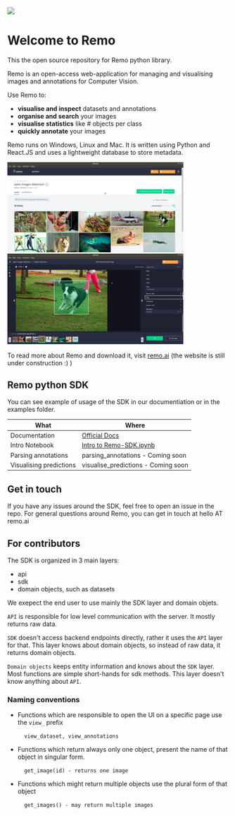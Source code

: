 
<img src="https://github.com/rediscovery-io/remo-python/blob/master/img/remo_normal.png" width="200">

# Welcome to Remo
This the open source repository for Remo python library.

Remo is an open-access web-application for managing and visualising images and annotations for Computer Vision. 

Use Remo to:

- **visualise and inspect** datasets and annotations
- **organise and search** your images
- **visualise statistics** like # objects per class
- **quickly annotate** your images

Remo runs on Windows, Linux and Mac. It is written using Python and React.JS and uses a lightweight database to store metadata.


<img src=examples/assets/dataset.jpeg alt="alt text" width=400><img src=examples/assets/annotation_tool.jpeg width=400>

To read more about Remo and download it, visit [remo.ai](http://remo.ai) (the website is still under construction :) )

## Remo python SDK

You can see example of usage of the SDK in our documentiation or in the examples folder. 

What | Where
---|---
Documentation | [Official Docs](https://remo.ai/docs/sdk/)
Intro Notebook | [Intro to Remo-SDK.ipynb](examples/intro_to_remo-SDK.ipynb)
Parsing annotations | parsing_annotations - Coming soon
Visualising predictions | visualise_predictions - Coming soon

## Get in touch
If you have any issues around the SDK, feel free to open an issue in the repo.
For general questions around Remo, you can get in touch at hello AT remo.ai


## For contributors

The SDK is organized in 3 main layers:
- api
- sdk
- domain objects, such as datasets

We exepect the end user to use mainly the SDK layer and domain objets.

`API` is responsible for low level communication with the server. It mostly returns raw data.

`SDK` doesn't access backend endpoints directly, rather it uses the `API` layer for that. This layer knows about domain objects, 
so instead of raw data, it returns domain objects.

`Domain objects` keeps entity information and knows about the `SDK` layer. Most functions are simple short-hands for sdk methods.
This layer doesn't know anything about `API`. 



### Naming conventions

* Functions which are responsible to open the UI on a specific page use the `view_` prefix
    
        view_dataset, view_annotations

* Functions which return always only one object, present the name of that object in singular form.
    
        get_image(id) - returns one image

* Functions which might return multiple objects use the plural form of that object
    
        get_images() - may return multiple images 
